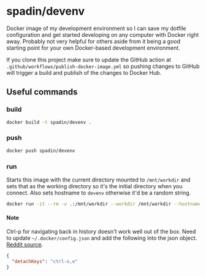 # spadin/devenv

Docker image of my development environment so I can save my dotfile configuration and get started developing on any computer with Docker right away. Probably not very helpful for others aside from it being a good starting point for your own Docker-based development environment.

If you clone this project make sure to update the GitHub action at `.github/workflows/publish-docker-image.yml` so pushing changes to GitHub will trigger a build and publish of the changes to Docker Hub.

## Useful commands

### build

```bash
docker build -t spadin/devenv .
```

### push

```bash
docker push spadin/devenv
```

### run

Starts this image with the current directory mounted to `/mnt/workdir` and sets that as the working directory so it's the initial directory when you connect. Also sets hostname to `devenv` otherwise it'd be a random string.

```bash
docker run -it --rm -v .:/mnt/workdir --workdir /mnt/workdir --hostname devenv spadin/devenv:latest
```

#### Note

Ctrl-p for navigating back in history doesn't work well out of the box. Need to update `~/.docker/config.json` and add the following into the json object. [Reddit source][1].

```json
{
  "detachKeys": "ctrl-o,e"
}
```

[1]: https://www.reddit.com/r/commandline/comments/jyobew/ctrlp_and_ctrln_from_readline_work_weirdly_in_a/
